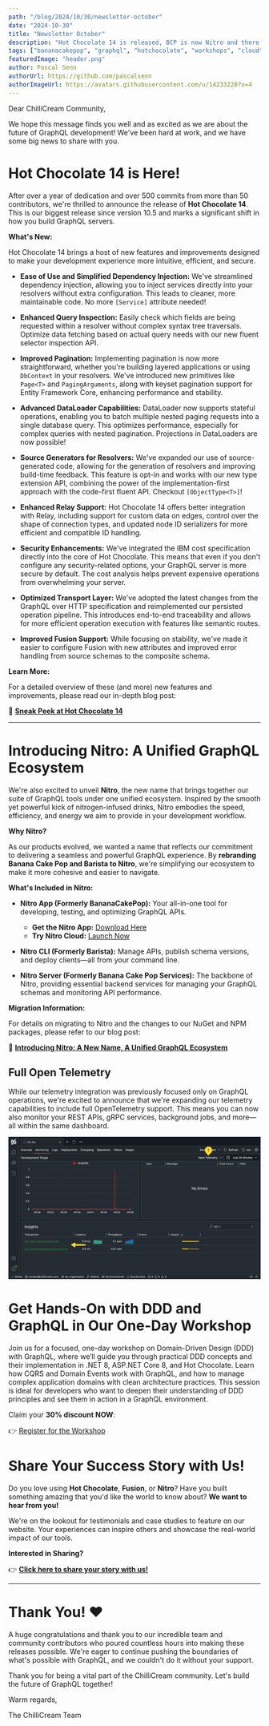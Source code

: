 ```yaml
---
path: "/blog/2024/10/30/newsletter-october"
date: "2024-10-30"
title: "Newsletter October"
description: "Hot Chocolate 14 is released, BCP is now Nitro and there is a new DDD Workshop"
tags: ["bananacakepop", "graphql", "hotchocolate", "workshops", "cloud", "release"]
featuredImage: "header.png"
author: Pascal Senn
authorUrl: https://github.com/pascalsenn
authorImageUrl: https://avatars.githubusercontent.com/u/14233220?v=4
---
```


Dear ChilliCream Community,

We hope this message finds you well and as excited as we are about the future of GraphQL development! We've been hard at work, and we have some big news to share with you.

# Hot Chocolate 14 is Here!

After over a year of dedication and over 500 commits from more than 50 contributors, we're thrilled to announce the release of **Hot Chocolate 14**. This is our biggest release since version 10.5 and marks a significant shift in how you build GraphQL servers.

**What's New:**

Hot Chocolate 14 brings a host of new features and improvements designed to make your development experience more intuitive, efficient, and secure.

- **Ease of Use and Simplified Dependency Injection:** We've streamlined dependency injection, allowing you to inject services directly into your resolvers without extra configuration. This leads to cleaner, more maintainable code. No more `[Service]` attribute needed!

- **Enhanced Query Inspection:** Easily check which fields are being requested within a resolver without complex syntax tree traversals. Optimize data fetching based on actual query needs with our new fluent selector inspection API.

- **Improved Pagination:** Implementing pagination is now more straightforward, whether you're building layered applications or using `DbContext` in your resolvers. We've introduced new primitives like `Page<T>` and `PagingArguments`, along with keyset pagination support for Entity Framework Core, enhancing performance and stability.

- **Advanced DataLoader Capabilities:** DataLoader now supports stateful operations, enabling you to batch multiple nested paging requests into a single database query. This optimizes performance, especially for complex queries with nested pagination. Projections in DataLoaders are now possible!

- **Source Generators for Resolvers:** We've expanded our use of source-generated code, allowing for the generation of resolvers and improving build-time feedback. This feature is opt-in and works with our new type extension API, combining the power of the implementation-first approach with the code-first fluent API. Checkout `[ObjectType<T>]`!

- **Enhanced Relay Support:** Hot Chocolate 14 offers better integration with Relay, including support for custom data on edges, control over the shape of connection types, and updated node ID serializers for more efficient and compatible ID handling.

- **Security Enhancements:** We've integrated the IBM cost specification directly into the core of Hot Chocolate. This means that even if you don't configure any security-related options, your GraphQL server is more secure by default. The cost analysis helps prevent expensive operations from overwhelming your server.

- **Optimized Transport Layer:** We've adopted the latest changes from the GraphQL over HTTP specification and reimplemented our persisted operation pipeline. This introduces end-to-end traceability and allows for more efficient operation execution with features like semantic routes.

- **Improved Fusion Support:** While focusing on stability, we've made it easier to configure Fusion with new attributes and improved error handling from source schemas to the composite schema.

**Learn More:**

For a detailed overview of these (and more) new features and improvements, please read our in-depth blog post:

🔗 **[Sneak Peek at Hot Chocolate 14](https://chillicream.com/blog/2024/08/30/hot-chocolate-14)**

---

# Introducing Nitro: A Unified GraphQL Ecosystem

We're also excited to unveil **Nitro**, the new name that brings together our suite of GraphQL tools under one unified ecosystem. Inspired by the smooth yet powerful kick of nitrogen-infused drinks, Nitro embodies the speed, efficiency, and energy we aim to provide in your development workflow.

**Why Nitro?**

As our products evolved, we wanted a name that reflects our commitment to delivering a seamless and powerful GraphQL experience. By **rebranding Banana Cake Pop and Barista to Nitro**, we're simplifying our ecosystem to make it more cohesive and easier to navigate.

**What's Included in Nitro:**

- **Nitro App (Formerly BananaCakePop):** Your all-in-one tool for developing, testing, and optimizing GraphQL APIs.

  - **Get the Nitro App:** [Download Here](https://get-nitro.chillicream.com)
  - **Try Nitro Cloud:** [Launch Now](https://nitro.chillicream.com)

- **Nitro CLI (Formerly Barista):** Manage APIs, publish schema versions, and deploy clients—all from your command line.

- **Nitro Server (Formerly Banana Cake Pop Services):** The backbone of Nitro, providing essential backend services for managing your GraphQL schemas and monitoring API performance.

**Migration Information:**

For details on migrating to Nitro and the changes to our NuGet and NPM packages, please refer to our blog post:

🔗 **[Introducing Nitro: A New Name, A Unified GraphQL Ecosystem](https://chillicream.com/blog/2024/10/07/introducing-nitro)**

## Full Open Telemetry

While our telemetry integration was previously focused only on GraphQL operations, we're excited to announce that we're expanding our telemetry capabilities to include full OpenTelemetry support. This means you can now also monitor your REST APIs, gRPC services, background jobs, and more—all within the same dashboard.

![image](./img1.png)

# Get Hands-On with DDD and GraphQL in Our One-Day Workshop  

Join us for a focused, one-day workshop on Domain-Driven Design (DDD) with GraphQL, where we’ll guide you through practical DDD concepts and their implementation in .NET 8, ASP.NET Core 8, and Hot Chocolate. Learn how CQRS and Domain Events work with GraphQL, and how to manage complex application domains with clean architecture practices. This session is ideal for developers who want to deepen their understanding of DDD principles and see them in action in a GraphQL environment.

Claim your **30% discount NOW**:

👉 [Register for the Workshop](https://www.eventbrite.com/e/enterprise-graphql-with-ddd-cqrs-and-clean-architecture-tickets-1057250156679)

# Share Your Success Story with Us!

Do you love using **Hot Chocolate**, **Fusion**, or **Nitro**? Have you built something amazing that you'd like the world to know about? **We want to hear from you!**

We're on the lookout for testimonials and case studies to feature on our website. Your experiences can inspire others and showcase the real-world impact of our tools.

**Interested in Sharing?**

👉 **[Click here to share your story with us!](https://tally.so/r/3j7R4E)**

---

# Thank You! ❤️

A huge congratulations and thank you to our incredible team and community contributors who poured countless hours into making these releases possible. We're eager to continue pushing the boundaries of what's possible with GraphQL, and we couldn't do it without your support.

Thank you for being a vital part of the ChilliCream community. Let's build the future of GraphQL together!

Warm regards,

The ChilliCream Team

